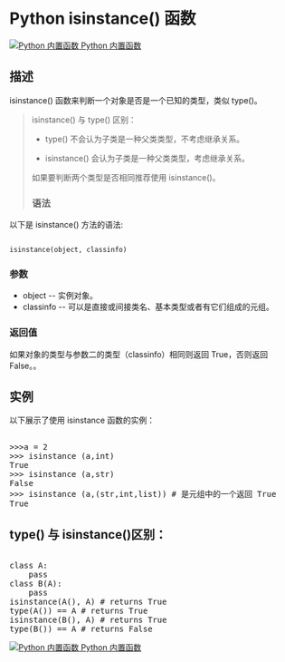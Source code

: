 Python  isinstance() 函数
=======================

 [![Python 内置函数](../images/up.gif)
 Python 内置函数](python-built-in-functions.html)


  描述
--

 isinstance() 函数来判断一个对象是否是一个已知的类型，类似 type()。 

 
> isinstance() 与 type() 区别：
> 
>  *  type() 不会认为子类是一种父类类型，不考虑继承关系。
> 
> 
>  *  isinstance() 会认为子类是一种父类类型，考虑继承关系。 
> 
> 
>  如果要判断两个类型是否相同推荐使用 isinstance()。
> 
>  ### 语法

 以下是 isinstance() 方法的语法:

 
```

isinstance(object, classinfo)

```

 ### 参数

  * object -- 实例对象。
 * classinfo -- 可以是直接或间接类名、基本类型或者有它们组成的元组。
  ### 返回值

 如果对象的类型与参数二的类型（classinfo）相同则返回 True，否则返回 False。。

  实例
--

  以下展示了使用 isinstance 函数的实例： 

  <pre>

>>>a = 2
>>> isinstance (a,int)
True
>>> isinstance (a,str)
False
>>> isinstance (a,(str,int,list)) # 是元组中的一个返回 True
True
</pre>

  type() 与 isinstance()区别：
------------------------

 <pre>

class A:
    pass
class B(A):
    pass
isinstance(A(), A) # returns True
type(A()) == A # returns True
isinstance(B(), A) # returns True
type(B()) == A # returns False
</pre>

 [![Python 内置函数](../images/up.gif)
 Python 内置函数](python-built-in-functions.html)


